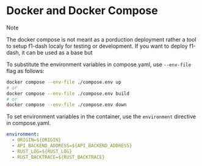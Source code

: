 # Docker and Docker Compose

> [!NOTE]
> The docker compose is not meant as a porduction deployment rather a tool to setup f1-dash localy for testing or development.
> If you want to deploy f1-dash, it can be used as a base but

To substitute the environment variables in compose.yaml, use `--env-file` flag as follows:

```bash
docker compose --env-file ./compose.env up
# or
docker compose --env-file ./compose.env build
# or
docker compose --env-file ./compose.env down
```

To set environment variables in the container, use the `environment` directive in compose.yaml.

```yaml
environment:
  - ORIGIN=${ORIGIN}
  - API_BACKEND_ADDRESS=${API_BACKEND_ADDRESS}
  - RUST_LOG=${RUST_LOG}
  - RUST_BACKTRACE=${RUST_BACKTRACE}
```
